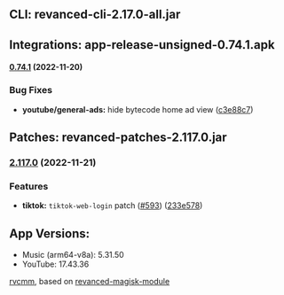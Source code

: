 ## CLI: revanced-cli-2.17.0-all.jar  
## Integrations: app-release-unsigned-0.74.1.apk  
#### [0.74.1](https://github.com/revanced/revanced-integrations/compare/v0.74.0...v0.74.1) (2022-11-20)
### Bug Fixes
* **youtube/general-ads:** hide bytecode home ad view ([c3e88c7](https://github.com/revanced/revanced-integrations/commit/c3e88c79e9e7de0700c4e0ade349e47173002567))

  
## Patches: revanced-patches-2.117.0.jar  
### [2.117.0](https://github.com/revanced/revanced-patches/compare/v2.116.0...v2.117.0) (2022-11-21)
### Features
* **tiktok:** `tiktok-web-login` patch ([#593](https://github.com/revanced/revanced-patches/issues/593)) ([233e578](https://github.com/revanced/revanced-patches/commit/233e578b4d1cd5e783369e0c855e8246d158f8ed))

  
## App Versions:  
* Music (arm64-v8a): 5.31.50  
* YouTube: 17.43.36  

 [rvcmm](https://github.com/thrwKappu/rvcmm/), based on [revanced-magisk-module](https://github.com/j-hc/revanced-magisk-module)  
